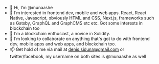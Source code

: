 - 👋 Hi, I’m @munaashe
- 👀 I’m interested in frontend dev, mobile and web apps. React, React Native, Javascript, obviously HTML and CSS, Next.js, frameworks such as Gatsby, GraphQL and GraphCMS etc etc. Got some interests in blockchain too
- 🌱 I’m a blockchain enthusiast, a novice in Solidity.
- 💞️ I’m looking to collaborate on anything that's got to do with frontend dev, mobile apps and web apps, and blockchain too.
- 📫 Get hold of me via mail at denis.siduna@gmail.com or twitter/facebook, my username on both sites is @munaashe as well

<!---
munaashe/munaashe is a ✨ special ✨ repository because its `README.md` (this file) appears on your GitHub profile.
You can click the Preview link to take a look at your changes.
--->
